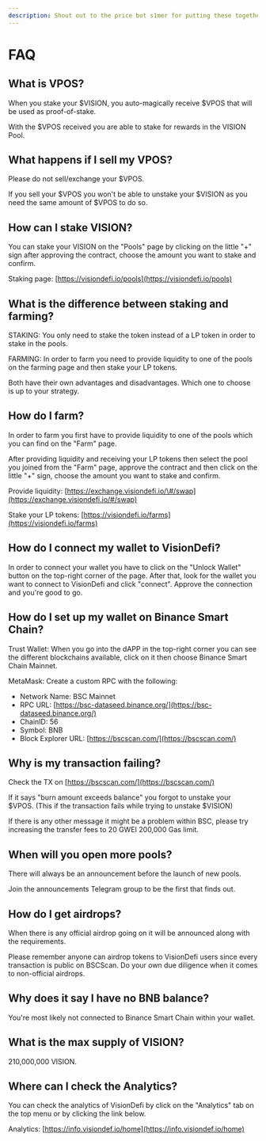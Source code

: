 ```yaml
---
description: Shout out to the price bot s1mer for putting these together.
---
```


# FAQ

## What is VPOS?

When you stake your $VISION, you auto-magically receive $VPOS that will be used as proof-of-stake.

With the $VPOS received you are able to stake for rewards in the VISION Pool.

## What happens if I sell my VPOS?

Please do not sell/exchange your $VPOS.

If you sell your $VPOS you won't be able to unstake your $VISION as you need the same amount of $VPOS to do so.

## How can I stake VISION?

You can stake your VISION on the "Pools" page by clicking on the little "+" sign after approving the contract, choose the amount you want to stake and confirm.

Staking page: [https://visiondefi.io/pools](https://visiondefi.io/pools)

## What is the difference between staking and farming?

STAKING: You only need to stake the token instead of a LP token in order to stake in the pools.

FARMING: In order to farm you need to provide liquidity to one of the pools on the farming page and then stake your LP tokens.

Both have their own advantages and disadvantages. Which one to choose is up to your strategy.

## How do I farm?

In order to farm you first have to provide liquidity to one of the pools which you can find on the "Farm" page.

After providing liquidity and receiving your LP tokens then select the pool you joined from the "Farm" page, approve the contract and then click on the little "+" sign, choose the amount you want to stake and confirm.

Provide liquidity: [https://exchange.visiondefi.io/\#/swap](https://exchange.visiondefi.io/#/swap)

Stake your LP tokens: [https://visiondefi.io/farms](https://visiondefi.io/farms)

## How do I connect my wallet to VisionDefi?

In order to connect your wallet you have to click on the "Unlock Wallet" button on the top-right corner of the page. After that, look for the wallet you want to connect to VisionDefi and click "connect". Approve the connection and you're good to go.

## How do I set up my wallet on Binance Smart Chain?

Trust Wallet: When you go into the dAPP in the top-right corner you can see the different blockchains available, click on it then choose Binance Smart Chain Mainnet.

MetaMask: Create a custom RPC with the following:

* Network Name: BSC Mainnet
* RPC URL: [https://bsc-dataseed.binance.org/](https://bsc-dataseed.binance.org/)
* ChainID: 56
* Symbol: BNB
* Block Explorer URL: [https://bscscan.com/](https://bscscan.com/)

## Why is my transaction failing?

Check the TX on [https://bscscan.com/](https://bscscan.com/)

If it says "burn amount exceeds balance" you forgot to unstake your $VPOS. \(This if the transaction fails while trying to unstake $VISION\)

If there is any other message it might be a problem within BSC, please try increasing the transfer fees to 20 GWEI 200,000 Gas limit.

## When will you open more pools?

There will always be an announcement before the launch of new pools.

Join the announcements Telegram group to be the first that finds out.

## How do I get airdrops?

When there is any official airdrop going on it will be announced along with the requirements.

Please remember anyone can airdrop tokens to VisionDefi users since every transaction is public on BSCScan. Do your own due diligence when it comes to non-official airdrops.

## Why does it say I have no BNB balance?

You're most likely not connected to Binance Smart Chain within your wallet.

## What is the max supply of VISION?

210,000,000 VISION.

## Where can I check the Analytics?

You can check the analytics of VisionDefi by click on the "Analytics" tab on the top menu or by clicking the link below.

Analytics: [https://info.visiondef.io/home](https://info.visiondef.io/home)

